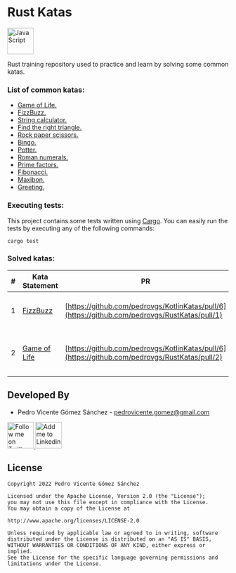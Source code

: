 # Rust Katas

<img alt="JavaScript" src="https://upload.wikimedia.org/wikipedia/commons/thumb/d/d5/Rust_programming_language_black_logo.svg/212px-Rust_programming_language_black_logo.svg.png?20220508043311" height="60"/>

Rust training repository used to practice and learn by solving some common katas.

### List of common katas:

* [Game of Life.](https://codingdojo.org/kata/GameOfLife/)
* [FizzBuzz.](http://codingdojo.org/KataFizzBuzz/)
* [String calculator.](http://osherove.com/tdd-kata-1/)
* [Find the right triangle.](https://gist.github.com/pedrovgs/32189838165fbe5c9e773ede534b97f4)
* [Rock paper scissors.](http://agilekatas.co.uk/katas/RockPaperScissors-Kata) 
* [Bingo.](http://agilekatas.co.uk/katas/Bingo-Kata)
* [Potter.](http://codingdojo.org/kata/Potter/)
* [Roman numerals.](http://codingdojo.org/kata/RomanNumerals/)
* [Prime factors.](https://www.rubyplus.com/articles/511-TDD-Beyond-Basics-Prime-Factors-Kata)
* [Fibonacci.](https://medium.com/@chmeese/fibonacci-kata-93773b30dbb2#.3opu63eoj)
* [Maxibon.](https://github.com/Karumi/MaxibonKataKotlin)
* [Greeting.](https://github.com/testdouble/contributing-tests/wiki/Greeting-Kata)

### Executing tests:

This project contains some tests written using [Cargo](https://doc.rust-lang.org/cargo/). You can easily run the tests by executing any of the following commands:

```
cargo test
```

### Solved katas:

| # | Kata Statement | PR | Topic |
|---|----------------|----|-------|
| 1 | [FizzBuzz](http://codingdojo.org/KataFizzBuzz) | [https://github.com/pedrovgs/KotlinKatas/pull/6](https://github.com/pedrovgs/RustKatas/pull/1) | Variables, functions and unit tests. |
| 2 | [Game of Life](https://en.wikipedia.org/wiki/Conway%27s_Game_of_Life) | [https://github.com/pedrovgs/KotlinKatas/pull/6](https://github.com/pedrovgs/RustKatas/pull/2) | Structs, pattern matching and vectors. |

Developed By
------------

* Pedro Vicente Gómez Sánchez - <pedrovicente.gomez@gmail.com>

<a href="https://twitter.com/pedro_g_s">
  <img alt="Follow me on Twitter" src="https://image.freepik.com/iconos-gratis/twitter-logo_318-40209.jpg" height="60" width="60"/>
</a>
<a href="https://es.linkedin.com/in/pedrovgs">
  <img alt="Add me to Linkedin" src="https://image.freepik.com/iconos-gratis/boton-del-logotipo-linkedin_318-84979.png" height="60" width="60"/>
</a>

License
-------

    Copyright 2022 Pedro Vicente Gómez Sánchez

    Licensed under the Apache License, Version 2.0 (the "License");
    you may not use this file except in compliance with the License.
    You may obtain a copy of the License at

    http://www.apache.org/licenses/LICENSE-2.0

    Unless required by applicable law or agreed to in writing, software
    distributed under the License is distributed on an "AS IS" BASIS,
    WITHOUT WARRANTIES OR CONDITIONS OF ANY KIND, either express or implied.
    See the License for the specific language governing permissions and
    limitations under the License.